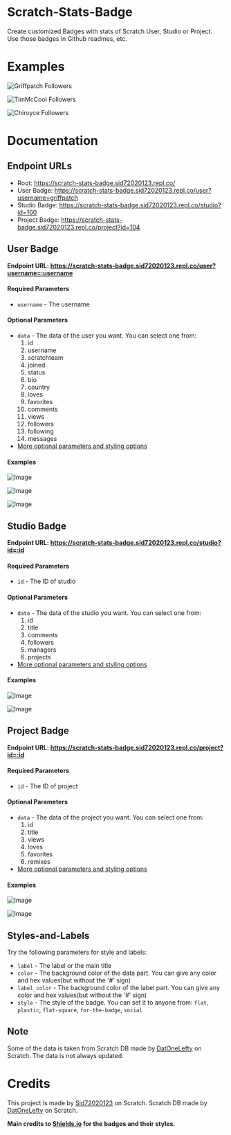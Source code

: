 # Scratch-Stats-Badge
Create customized Badges with stats of Scratch User, Studio or Project. Use those badges in Github readmes, etc.

# Examples
![Griffpatch Followers](https://scratch-stats-badge.sid72020123.repl.co/user?username=griffpatch&data=followers&label=Griffpatch%20Followers)

![TimMcCool Followers](https://scratch-stats-badge.sid72020123.repl.co/user?username=TimMcCool&data=followers&label=TimMcCool%20Followers&color=blue&style=for-the-badge)

![Chiroyce Followers](https://scratch-stats-badge.sid72020123.repl.co/user?username=Chiroyce&data=followers&label=Chiroyce%20Followers&style=social)

# Documentation

## Endpoint URLs
* Root: https://scratch-stats-badge.sid72020123.repl.co/
* User Badge: https://scratch-stats-badge.sid72020123.repl.co/user?username=griffpatch
* Studio Badge: https://scratch-stats-badge.sid72020123.repl.co/studio?id=100
* Project Badge: https://scratch-stats-badge.sid72020123.repl.co/project?id=104

## User Badge
**Endpoint URL: https://scratch-stats-badge.sid72020123.repl.co/user?username=:username**

#### Required Parameters
* ```username``` - The username 

#### Optional Parameters
* ```data``` - The data of the user you want. You can select one from:
  1. id
  2. username
  3. scratchteam
  4. joined
  5. status
  6. bio
  7. country
  8. loves
  9. favorites
  10. comments
  11. views
  12. followers
  13. following
  14. messages
* [More optional parameters and styling options](#styles-and-labels)

#### Examples
![Image](https://scratch-stats-badge.sid72020123.repl.co/user?username=griffpatch&data=following&label=Griffpatch%20Following&color=blue&style=flat-square)

![Image](https://scratch-stats-badge.sid72020123.repl.co/user?username=Sid72020123&data=followers&label=Sid72020123%27s%20Followers)

![Image](https://scratch-stats-badge.sid72020123.repl.co/user?username=Chiroyce&data=followers&label=Chiroyce%27s%20Followers&style=for-the-badge)

## Studio Badge
**Endpoint URL: https://scratch-stats-badge.sid72020123.repl.co/studio?id=:id**

#### Required Parameters
* ```id``` - The ID of studio 

#### Optional Parameters
* ```data``` - The data of the studio you want. You can select one from:
  1. id
  2. title
  3. comments
  4. followers
  5. managers
  6. projects
* [More optional parameters and styling options](#styles-and-labels)

#### Examples
![Image](https://scratch-stats-badge.sid72020123.repl.co/studio?id=100&data=title&label=Studio%20Title&color=blue&style=flat-square)

![Image](https://scratch-stats-badge.sid72020123.repl.co/studio?id=100&data=loves&label=Studio%27s%20Loves)

## Project Badge
**Endpoint URL: https://scratch-stats-badge.sid72020123.repl.co/project?id=:id**

#### Required Parameters
* ```id``` - The ID of project 

#### Optional Parameters
* ```data``` - The data of the project you want. You can select one from:
  1. id
  2. title
  3. views
  4. loves
  5. favorites
  6. remixes
* [More optional parameters and styling options](#styles-and-labels)

#### Examples
![Image](https://scratch-stats-badge.sid72020123.repl.co/project?id=104&data=title&label=Project%20Title&color=blue&style=flat-square)

![Image](https://scratch-stats-badge.sid72020123.repl.co/project?id=104&data=loves&label=Project_Loves&style=social)

## Styles-and-Labels
Try the following parameters for style and labels:
* ```label``` - The label or the main title
* ```color``` - The background color of the data part. You can give any color and hex values(but without the '#' sign)
* ```label_color``` - The background color of the label part. You can give any color and hex values(but without the '#' sign)
* ```style``` - The style of the badge. You can set it to anyone from: ```flat```, ```plastic```, ```flat-square```, ```for-the-badge```, ```social```

## Note
Some of the data is taken from Scratch DB made by [DatOneLefty](https://scratch.mit.edu/users/DatOneLefty/) on Scratch. The data is not always updated.

# Credits
This project is made by [Sid72020123](https://scratch.mit.edu/users/Sid72020123/) on Scratch.
Scratch DB made by [DatOneLefty](https://scratch.mit.edu/users/DatOneLefty/) on Scratch.

**Main credits to [Shields.io](https://shields.io/) for the badges and their styles.**
